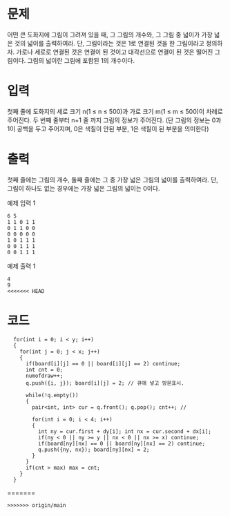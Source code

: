 # 문제
어떤 큰 도화지에 그림이 그려져 있을 때, 그 그림의 개수와, 그 그림 중 넓이가 가장 넓은 것의 넓이를 출력하여라. 단, 그림이라는 것은 1로 연결된 것을 한 그림이라고 정의하자. 가로나 세로로 연결된 것은 연결이 된 것이고 대각선으로 연결이 된 것은 떨어진 그림이다. 그림의 넓이란 그림에 포함된 1의 개수이다.

# 입력
첫째 줄에 도화지의 세로 크기 n(1 ≤ n ≤ 500)과 가로 크기 m(1 ≤ m ≤ 500)이 차례로 주어진다. 두 번째 줄부터 n+1 줄 까지 그림의 정보가 주어진다. (단 그림의 정보는 0과 1이 공백을 두고 주어지며, 0은 색칠이 안된 부분, 1은 색칠이 된 부분을 의미한다)

# 출력
첫째 줄에는 그림의 개수, 둘째 줄에는 그 중 가장 넓은 그림의 넓이를 출력하여라. 단, 그림이 하나도 없는 경우에는 가장 넓은 그림의 넓이는 0이다.

예제 입력 1 
```
6 5
1 1 0 1 1
0 1 1 0 0
0 0 0 0 0
1 0 1 1 1
0 0 1 1 1
0 0 1 1 1
```
예제 출력 1 
```
4
9
<<<<<<< HEAD
```

# 코드

```
  for(int i = 0; i < y; i++)
  {
    for(int j = 0; j < x; j++)
    {
      if(board[i][j] == 0 || board[i][j] == 2) continue; 
      int cnt = 0;
      numofdraw++;
      q.push({i, j}); board[i][j] = 2; // 큐에 넣고 방문표시.

      while(!q.empty())
      {
        pair<int, int> cur = q.front(); q.pop(); cnt++; //
        
        for(int i = 0; i < 4; i++)
        {
          int ny = cur.first + dy[i]; int nx = cur.second + dx[i];
          if(ny < 0 || ny >= y || nx < 0 || nx >= x) continue;
          if(board[ny][nx] == 0 || board[ny][nx] == 2) continue;
          q.push({ny, nx}); board[ny][nx] = 2; 
        }
      }
      if(cnt > max) max = cnt;
    }
  }
  ```
=======
```
>>>>>>> origin/main
